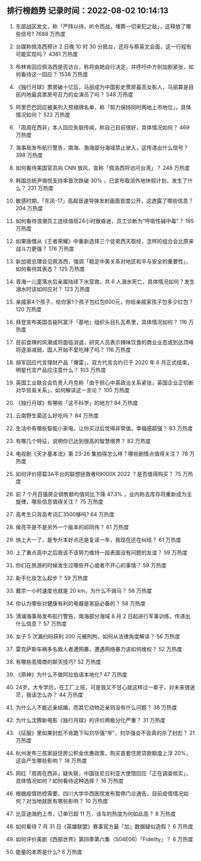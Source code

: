 
## 排行榜趋势 记录时间：2022-08-02 10:14:13
  
  1. 东部战区发文，称「严阵以待，听令而战，埋葬一切来犯之敌」，这释放了哪些信号? 7688 万热度
    
  2. 台媒称佩洛西预计 2 日晚 10 时 30 分抵台，还将与蔡英文会面，这一行程有可能实现吗？ 4361 万热度
    
  3. 布林肯回应佩洛西是否访台，称将由她自行决定，并呼吁中方别加剧紧张，如何看待这一回应？ 1538 万热度
    
  4. 《独行月球》票房破十亿后，马丽成为中国影史票房最高女影人，马丽算是目前内地最具票房号召力的女演员了吗？ 548 万热度
    
  5. 阿里巴巴回应被美列入预摘牌名单，称「努力保持同时两地上市地位」，具体情况如何？ 522 万热度
    
  6. 「周周在西非」本人回应失联传闻，称自己目前很好，具体情况如何？ 469 万热度
    
  7. 海事局发布航行警告，南海、渤海部分海域禁止驶入，这传递出什么信号？ 398 万热度
    
  8. 如何看待美国官员向 CNN 放风，宣称「佩洛西将访问台湾」？ 248 万热度
    
  9. 韩国总统尹锡悦支持率首次跌破 30% ，已宣布取消外地休假计划，发生了什么？ 231 万热度
    
  10. 敏感时期，「东风-17」高超音速导弹发射画面首度公开，这透露了哪些信息？ 204 万热度
    
  11. 如何看待浪潮员工连续值班24小时致昏迷，员工诊断为“呼吸性碱中毒”？ 195 万热度
    
  12. 如果唐僧从《王者荣耀》中重新选择三个徒弟西天取经，怎样的组合会比原来战斗力更强？ 176 万热度
    
  13. 新加坡总理会见佩洛西，强调「稳定中美关系对地区和平与安全的重要性」，如何看待其表态？ 125 万热度
    
  14. 青海一儿童落水后亲属陆续下水营救，共 6 人溺水死亡，具体情况如何？发生溺水时该如何应对？ 123 万热度
    
  15. 亲戚家4个孩子，给你家1个孩子包红包600元，你给亲戚家孩子包多少红包？ 120 万热度
    
  16. 拜登宣布美国击毙阿富汗「基地」组织头目扎瓦希里，具体情况如何？ 116 万热度
    
  17. 目前食辣的风潮或将面临消退，研究人员表示辣味饮食的商业业态或到达顶峰将逐渐减弱，国人开始不爱吃辣了吗？ 116 万热度
    
  18. 胡军回应代言理财产品「爆雷」，双方代言合约已于 2020 年 6 月正式结束，明星代言产品应注意什么？ 103 万热度
    
  19. 英国工业联合会负责人丹克称「由于担心中英政治关系紧张，英国企业正切断对华贸易关系」，如何解读这一言论？ 100 万热度
    
  20. 《独行月球》有哪些「这不科学」的地方? 84 万热度
    
  21. 云南野生菌这么好吃吗？ 84 万热度
    
  22. 生活中有哪些智能小家电，让你买过后觉得非常值，幸福感超强？ 83 万热度
    
  23. 有哪几个特征，说明你已达到很高的智慧境界？ 82 万热度
    
  24. 电视剧《天才基本法》第 23-26 集拍得怎么样？哪些剧情点值得关注？ 78 万热度
    
  25. 如何评价搭载3A平台的联想拯救者R9000X 2022 ？是否值得购买？ 75 万热度
    
  26. 前 7 个月百强房企销售额均值同比下降 47.3% ，业内称去库存将重新成为主旋律，哪些信息值得关注？ 75 万热度
    
  27. 高考生只背高考词汇3500够吗? 64 万热度
    
  28. 侯亮平是不是另外一个版本的祁同伟？ 61 万热度
    
  29. 快上大一了，是专升本好点还是复读一年，我现在还在纠结？ 61 万热度
    
  30. 上了重点高中之后我该不该努力维持一段表面没有问题的友谊？ 59 万热度
    
  31. 你们在旅游的时候发生过哪些开心或者不开心的事情？ 59 万热度
    
  32. 新手化妆怎么起步？ 59 万热度
    
  33. 戴宗一小时速度也就是 20 km，为什么不骑马？ 58 万热度
    
  34. 你认为哪些对健康有利的电器是家庭必备的？ 58 万热度
    
  35. 清澜海事局发布航行警告，南海部分海域 8 月 2 日起进行军事训练，传递出什么信息？ 57 万热度
    
  36. 女子 5 次漏扫码获利 200 元被刑拘，如何从法律角度解读？ 56 万热度
    
  37. 雷克萨斯车祸多名救人者遭网暴，遭遇网络暴力该如何维权？ 52 万热度
    
  38. 有哪些高情商的聊天技巧? 52 万热度
    
  39. 《原神》为什么不做阿拉伯语本地化? 47 万热度
    
  40. 24岁，大专学历，在工厂上班，可是我又不甘心就这样过一辈子，对未来很迷茫，我该怎么办？ 44 万热度
    
  41. 为什么人不能近亲结婚，而其它动物近亲则没有什么问题？ 38 万热度
    
  42. 为什么沈腾新电影《独行月球》的评价两极分化严重？ 31 万热度
    
  43. 《征服》里如果封彪不肯跪下叫刘华强“爷”，刘华强会不会真的杀了封彪？ 21 万热度
    
  44. 杭州发布三孩家庭住房公积金优惠政策，购买首套住房贷款额度上浮 20%，这会产生哪些影响？ 18 万热度
    
  45. 网红「周周在西非」疑失联，中国驻尼日利亚大使馆回应「正在调查核实」，具体情况如何？如何看待这种选择？ 16 万热度
    
  46. 根据疫情防控需要，四川大学华西医院发布暂停门诊通告，目前疫情情况如何？对当地就医有哪些影响？ 10 万热度
    
  47. 比亚迪海豹上市，订单已超 11 万，该车的热度为何如此高？ 8 万热度
    
  48. 如何看待 7 月 31 日《英雄联盟》赛事官方最「加」数据疑似造假？ 6 万热度
    
  49. 如何评价美剧《西部世界》第四季第六集（S04E06）「Fidelity」？ 6 万热度
    
  50. 能量的本质是什么? 6 万热度
    